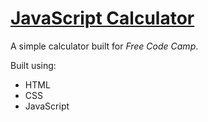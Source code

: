 # [JavaScript Calculator](https://leoreeves.github.io/projects/javascript-calculator/)

A simple calculator built for _Free Code Camp_.

Built using:

- HTML
- CSS
- JavaScript
